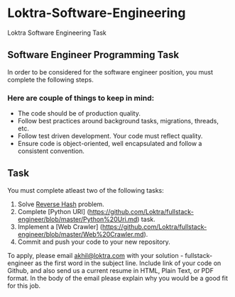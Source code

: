 # Loktra-Software-Engineering
Loktra Software Engineering Task


## Software Engineer Programming Task

In order to be considered for the software engineer position, you must complete the following steps. 


### Here are couple of things to keep in mind:

* The code should be of production quality.
* Follow best practices around background tasks, migrations, threads, etc.
* Follow test driven development. Your code must reflect quality.
* Ensure code is object-oriented, well encapsulated and follow a consistent convention.


## Task

You must complete atleast two of the following tasks:

1. Solve [Reverse Hash](https://github.com/Loktra/fullstack-engineer/blob/master/Hash.md) problem.
2. Complete [Python URI] (https://github.com/Loktra/fullstack-engineer/blob/master/Python%20Uri.md) task.
3. Implement a [Web Crawler] (https://github.com/Loktra/fullstack-engineer/blob/master/Web%20Crawler.md).
4. Commit and push your code to your new repository.

To apply, please email akhil@loktra.com with your solution - fullstack-engineer as the first word in the subject line. Include link of your code on Github, and also send us a current resume in HTML, Plain Text, or PDF format. In the body of the email please explain why you would be a good fit for this job.
